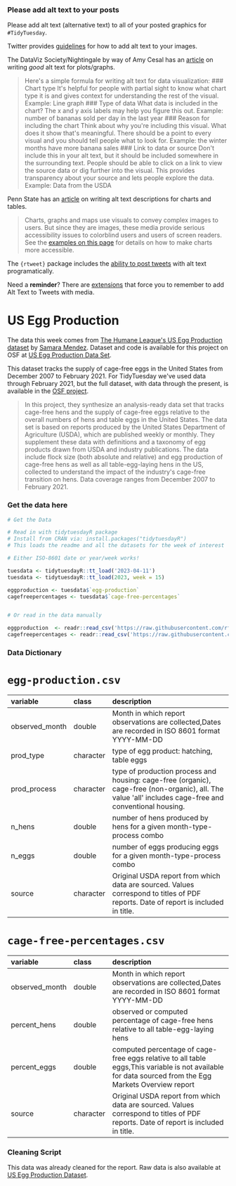 ### Please add alt text to your posts

Please add alt text (alternative text) to all of your posted graphics
for `#TidyTuesday`.

Twitter provides
[guidelines](https://help.twitter.com/en/using-twitter/picture-descriptions)
for how to add alt text to your images.

The DataViz Society/Nightingale by way of Amy Cesal has an
[article](https://medium.com/nightingale/writing-alt-text-for-data-visualization-2a218ef43f81)
on writing *good* alt text for plots/graphs.

> Here's a simple formula for writing alt text for data visualization:
> \### Chart type It's helpful for people with partial sight to know
> what chart type it is and gives context for understanding the rest of
> the visual. Example: Line graph \### Type of data What data is
> included in the chart? The x and y axis labels may help you figure
> this out. Example: number of bananas sold per day in the last year
> \### Reason for including the chart Think about why you're including
> this visual. What does it show that's meaningful. There should be a
> point to every visual and you should tell people what to look for.
> Example: the winter months have more banana sales \### Link to data or
> source Don't include this in your alt text, but it should be included
> somewhere in the surrounding text. People should be able to click on a
> link to view the source data or dig further into the visual. This
> provides transparency about your source and lets people explore the
> data. Example: Data from the USDA

Penn State has an
[article](https://accessibility.psu.edu/images/charts/) on writing alt
text descriptions for charts and tables.

> Charts, graphs and maps use visuals to convey complex images to users.
> But since they are images, these media provide serious accessibility
> issues to colorblind users and users of screen readers. See the
> [examples on this page](https://accessibility.psu.edu/images/charts/)
> for details on how to make charts more accessible.

The `{rtweet}` package includes the [ability to post
tweets](https://docs.ropensci.org/rtweet/reference/post_tweet.html) with
alt text programatically.

Need a **reminder**? There are
[extensions](https://chrome.google.com/webstore/detail/twitter-required-alt-text/fpjlpckbikddocimpfcgaldjghimjiik/related)
that force you to remember to add Alt Text to Tweets with media.

# US Egg Production

The data this week comes from [The Humane League's US Egg Production
dataset](https://thehumaneleague.org/article/E008R01-us-egg-production-data)
by [Samara Mendez](https://samaramendez.github.io/). Dataset and code is available for this project on OSF at [US Egg Production Data Set](https://osf.io/z2gxn/).

This dataset tracks the supply of cage-free eggs in the United States from December 2007 to February 2021. For TidyTuesday we've used data through February 2021, but the full dataset, with data through the present, is available in the [OSF project](https://osf.io/z2gxn/). 


> In this project, they synthesize an analysis-ready data set that
> tracks cage-free hens and the supply of cage-free eggs relative to the
> overall numbers of hens and table eggs in the United States. The data
> set is based on reports produced by the United States Department of
> Agriculture (USDA), which are published weekly or monthly. They
> supplement these data with definitions and a taxonomy of egg products
> drawn from USDA and industry publications. The data include flock size
> (both absolute and relative) and egg production of cage-free hens as
> well as all table-egg-laying hens in the US, collected to understand
> the impact of the industry's cage-free transition on hens. Data
> coverage ranges from December 2007 to February 2021.


### Get the data here

```r
# Get the Data

# Read in with tidytuesdayR package 
# Install from CRAN via: install.packages("tidytuesdayR")
# This loads the readme and all the datasets for the week of interest

# Either ISO-8601 date or year/week works!

tuesdata <- tidytuesdayR::tt_load('2023-04-11')
tuesdata <- tidytuesdayR::tt_load(2023, week = 15)

eggproduction <- tuesdata$`egg-production`
cagefreepercentages <- tuesdata$`cage-free-percentages`


# Or read in the data manually

eggproduction  <- readr::read_csv('https://raw.githubusercontent.com/rfordatascience/tidytuesday/main/data/2023/2023-04-11/egg-production.csv')
cagefreepercentages <- readr::read_csv('https://raw.githubusercontent.com/rfordatascience/tidytuesday/main/data/2023/2023-04-11/cage-free-percentages.csv')

```

### Data Dictionary

# `egg-production.csv`

|variable       |class     |description    |
|:--------------|:---------|:--------------|
|observed_month |double    |Month in which report observations are collected,Dates are recorded in ISO 8601 format YYYY-MM-DD |
|prod_type      |character |type of egg product: hatching, table eggs      |
|prod_process   |character |type of production process and housing: cage-free (organic), cage-free (non-organic), all. The value 'all' includes cage-free and conventional housing.   |
|n_hens         |double    |number of hens produced by hens for a given month-type-process combo   |
|n_eggs         |double    |number of eggs producing eggs for a given month-type-process combo     |
|source         |character |Original USDA report from which data are sourced. Values correspond to titles of PDF reports. Date of report is included in title.   |


# `cage-free-percentages.csv`

|variable       |class     |description    |
|:--------------|:---------|:--------------|
|observed_month |double    |Month in which report observations are collected,Dates are recorded in ISO 8601 format YYYY-MM-DD |
|percent_hens   |double    |observed or computed percentage of cage-free hens relative to all table-egg-laying hens  |
|percent_eggs   |double    |computed percentage of cage-free eggs relative to all table eggs,This variable is not available for data sourced from the Egg Markets Overview report |
|source         |character |Original USDA report from which data are sourced. Values correspond to titles of PDF reports. Date of report is included in title.  |


### Cleaning Script

This data was already cleaned for the report. Raw data is also available at [US Egg Production Dataset](https://osf.io/z2gxn/).
